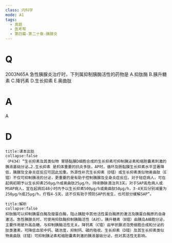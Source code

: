 ```yaml
---
class: 内科学
mode: A1
tags:
  - 真题
  - 医考帮
  - 第四篇-第二十章-胰腺炎
---
```


# Q
2003N65A 急性胰腺炎治疗时，下列属抑制胰酶活性的药物是
A.抑肽酶
B.胰升糖素
C.降钙素
D.生长抑素
E.奥曲肽

# A
A
# D
```ad-note
title:课本出处
collapse:false
（P434）“生长抑素及其类似物 胃肠黏膜D细胞合成的生长抑素可抑制胰泌素和缩胆囊素刺激的胰液基础分泌…2.生长抑素 是机体重要的抗炎多肽，AP时，循环及肠黏膜生长抑素水平显著降低，胰腺及全身炎症反应可因此加重。外源性补充生长抑素（D错）或生长抑素类似物奥曲肽（E错）不仅可抑制胰液的分泌，更重要的是有助于控制胰腺及全身炎症反应。对于轻症病人，可在起病初期予以生长抑素250µg/h或奥曲肽25µg/h，持续静脉滴注共3天。对于SAP高危病人或MSAP病人，宜在起病后48小时内予以生长抑素500µg/h或奥曲肽50µg/h，3-4天后分别减量为250µg/h或25µg/h，疗程4-5天，这不仅有助于预防SAP的发生，也可部分缓解SAP”。
```

```ad-summary
title:解析
collapse:false
抑肽酶可以抑制胰蛋白酶及糜蛋白酶，阻止胰脏中其他活性蛋白酶原的激活及胰蛋白酶原的自身激活。急性胰腺炎时，可使用抑肽酶抑制胰酶活性（A对）。胰升糖素（B错）由胰岛A细胞分泌，主要作用是升高血糖，与抑制胰酶活性无关。降钙素（C错）由甲状腺滤泡旁细胞合成和分泌的肽类激素，可降低血浆中钙、磷浓度，抑制钙、磷的吸收。生长抑素（D错）及其生长抑素类似物奥曲肽（E错）可抑制胰泌素和缩胆囊素刺激的胰液基础分泌，但对其活性无影响。
```

